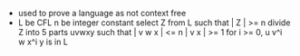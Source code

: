- used to prove a language as not context free
- L be CFL n be integer constant
	  select Z from L such that | Z | >= n
		  divide Z into 5 parts uvwxy such that
			  | v w x | <= n
			  | v x | >= 1
		 for i >= 0,
			 u v^i w x^i y is in L
